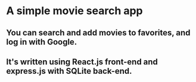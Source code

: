 # A simple movie search app

## You can search and add movies to favorites, and log in with Google. 

## It's written using React.js front-end and express.js with SQLite back-end.
